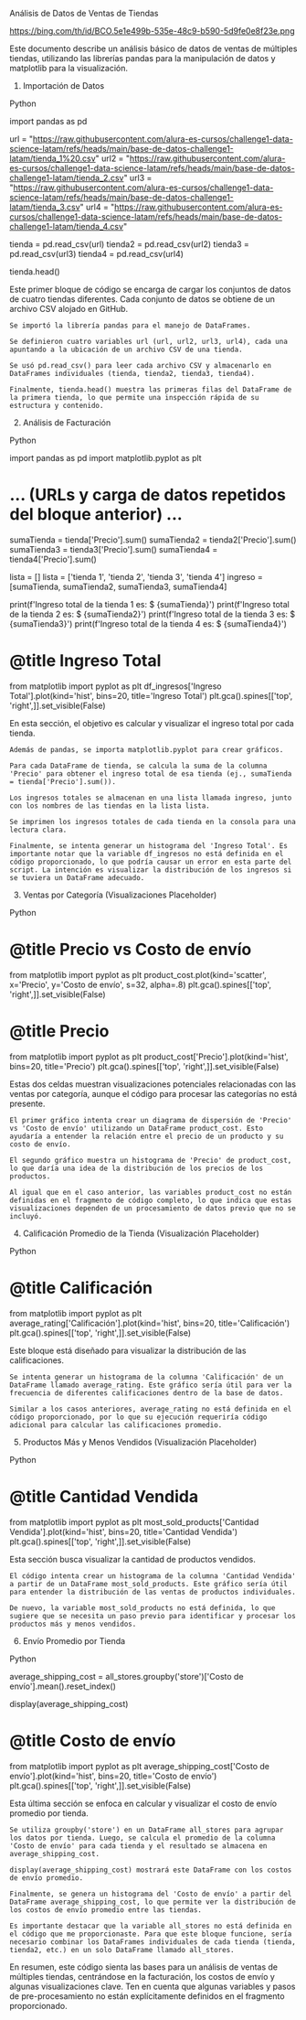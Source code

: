 Análisis de Datos de Ventas de Tiendas

https://bing.com/th/id/BCO.5e1e499b-535e-48c9-b590-5d9fe0e8f23e.png



Este documento describe un análisis básico de datos de ventas de múltiples tiendas, utilizando las librerías pandas para la manipulación de datos y matplotlib para la visualización.

1. Importación de Datos

Python

import pandas as pd

url = "https://raw.githubusercontent.com/alura-es-cursos/challenge1-data-science-latam/refs/heads/main/base-de-datos-challenge1-latam/tienda_1%20.csv"
url2 = "https://raw.githubusercontent.com/alura-es-cursos/challenge1-data-science-latam/refs/heads/main/base-de-datos-challenge1-latam/tienda_2.csv"
url3 = "https://raw.githubusercontent.com/alura-es-cursos/challenge1-data-science-latam/refs/heads/main/base-de-datos-challenge1-latam/tienda_3.csv"
url4 = "https://raw.githubusercontent.com/alura-es-cursos/challenge1-data-science-latam/refs/heads/main/base-de-datos-challenge1-latam/tienda_4.csv"

tienda = pd.read_csv(url)
tienda2 = pd.read_csv(url2)
tienda3 = pd.read_csv(url3)
tienda4 = pd.read_csv(url4)

tienda.head()

Este primer bloque de código se encarga de cargar los conjuntos de datos de cuatro tiendas diferentes. Cada conjunto de datos se obtiene de un archivo CSV alojado en GitHub.

    Se importó la librería pandas para el manejo de DataFrames.

    Se definieron cuatro variables url (url, url2, url3, url4), cada una apuntando a la ubicación de un archivo CSV de una tienda.

    Se usó pd.read_csv() para leer cada archivo CSV y almacenarlo en DataFrames individuales (tienda, tienda2, tienda3, tienda4).

    Finalmente, tienda.head() muestra las primeras filas del DataFrame de la primera tienda, lo que permite una inspección rápida de su estructura y contenido.

2. Análisis de Facturación

Python

import pandas as pd
import matplotlib.pyplot as plt

# ... (URLs y carga de datos repetidos del bloque anterior) ...

sumaTienda = tienda['Precio'].sum()
sumaTienda2 = tienda2['Precio'].sum()
sumaTienda3 = tienda3['Precio'].sum()
sumaTienda4 = tienda4['Precio'].sum()

lista = []
lista = ['tienda 1', 'tienda 2', 'tienda 3', 'tienda 4']
ingreso = [sumaTienda, sumaTienda2, sumaTienda3, sumaTienda4]

print(f'Ingreso total de la tienda 1 es: $ {sumaTienda}')
print(f'Ingreso total de la tienda 2 es: $ {sumaTienda2}')
print(f'Ingreso total de la tienda 3 es: $ {sumaTienda3}')
print(f'Ingreso total de la tienda 4 es: $ {sumaTienda4}')

# @title Ingreso Total
from matplotlib import pyplot as plt
df_ingresos['Ingreso Total'].plot(kind='hist', bins=20, title='Ingreso Total')
plt.gca().spines[['top', 'right',]].set_visible(False)

En esta sección, el objetivo es calcular y visualizar el ingreso total por cada tienda.

    Además de pandas, se importa matplotlib.pyplot para crear gráficos.

    Para cada DataFrame de tienda, se calcula la suma de la columna 'Precio' para obtener el ingreso total de esa tienda (ej., sumaTienda = tienda['Precio'].sum()).

    Los ingresos totales se almacenan en una lista llamada ingreso, junto con los nombres de las tiendas en la lista lista.

    Se imprimen los ingresos totales de cada tienda en la consola para una lectura clara.

    Finalmente, se intenta generar un histograma del 'Ingreso Total'. Es importante notar que la variable df_ingresos no está definida en el código proporcionado, lo que podría causar un error en esta parte del script. La intención es visualizar la distribución de los ingresos si se tuviera un DataFrame adecuado.

3. Ventas por Categoría (Visualizaciones Placeholder)

Python

# @title Precio vs Costo de envío
from matplotlib import pyplot as plt
product_cost.plot(kind='scatter', x='Precio', y='Costo de envío', s=32, alpha=.8)
plt.gca().spines[['top', 'right',]].set_visible(False)

# @title Precio
from matplotlib import pyplot as plt
product_cost['Precio'].plot(kind='hist', bins=20, title='Precio')
plt.gca().spines[['top', 'right',]].set_visible(False)

Estas dos celdas muestran visualizaciones potenciales relacionadas con las ventas por categoría, aunque el código para procesar las categorías no está presente.

    El primer gráfico intenta crear un diagrama de dispersión de 'Precio' vs 'Costo de envío' utilizando un DataFrame product_cost. Esto ayudaría a entender la relación entre el precio de un producto y su costo de envío.

    El segundo gráfico muestra un histograma de 'Precio' de product_cost, lo que daría una idea de la distribución de los precios de los productos.

    Al igual que en el caso anterior, las variables product_cost no están definidas en el fragmento de código completo, lo que indica que estas visualizaciones dependen de un procesamiento de datos previo que no se incluyó.

4. Calificación Promedio de la Tienda (Visualización Placeholder)

Python

# @title Calificación
from matplotlib import pyplot as plt
average_rating['Calificación'].plot(kind='hist', bins=20, title='Calificación')
plt.gca().spines[['top', 'right',]].set_visible(False)

Este bloque está diseñado para visualizar la distribución de las calificaciones.

    Se intenta generar un histograma de la columna 'Calificación' de un DataFrame llamado average_rating. Este gráfico sería útil para ver la frecuencia de diferentes calificaciones dentro de la base de datos.

    Similar a los casos anteriores, average_rating no está definida en el código proporcionado, por lo que su ejecución requeriría código adicional para calcular las calificaciones promedio.

5. Productos Más y Menos Vendidos (Visualización Placeholder)

Python

# @title Cantidad Vendida
from matplotlib import pyplot as plt
most_sold_products['Cantidad Vendida'].plot(kind='hist', bins=20, title='Cantidad Vendida')
plt.gca().spines[['top', 'right',]].set_visible(False)

Esta sección busca visualizar la cantidad de productos vendidos.

    El código intenta crear un histograma de la columna 'Cantidad Vendida' a partir de un DataFrame most_sold_products. Este gráfico sería útil para entender la distribución de las ventas de productos individuales.

    De nuevo, la variable most_sold_products no está definida, lo que sugiere que se necesita un paso previo para identificar y procesar los productos más y menos vendidos.

6. Envío Promedio por Tienda

Python

average_shipping_cost = all_stores.groupby('store')['Costo de envío'].mean().reset_index()

display(average_shipping_cost)

# @title Costo de envío
from matplotlib import pyplot as plt
average_shipping_cost['Costo de envío'].plot(kind='hist', bins=20, title='Costo de envío')
plt.gca().spines[['top', 'right',]].set_visible(False)

Esta última sección se enfoca en calcular y visualizar el costo de envío promedio por tienda.

    Se utiliza groupby('store') en un DataFrame all_stores para agrupar los datos por tienda. Luego, se calcula el promedio de la columna 'Costo de envío' para cada tienda y el resultado se almacena en average_shipping_cost.

    display(average_shipping_cost) mostrará este DataFrame con los costos de envío promedio.

    Finalmente, se genera un histograma del 'Costo de envío' a partir del DataFrame average_shipping_cost, lo que permite ver la distribución de los costos de envío promedio entre las tiendas.

    Es importante destacar que la variable all_stores no está definida en el código que me proporcionaste. Para que este bloque funcione, sería necesario combinar los DataFrames individuales de cada tienda (tienda, tienda2, etc.) en un solo DataFrame llamado all_stores.

En resumen, este código sienta las bases para un análisis de ventas de múltiples tiendas, centrándose en la facturación, los costos de envío y algunas visualizaciones clave. Ten en cuenta que algunas variables y pasos de pre-procesamiento no están explícitamente definidos en el fragmento proporcionado.
